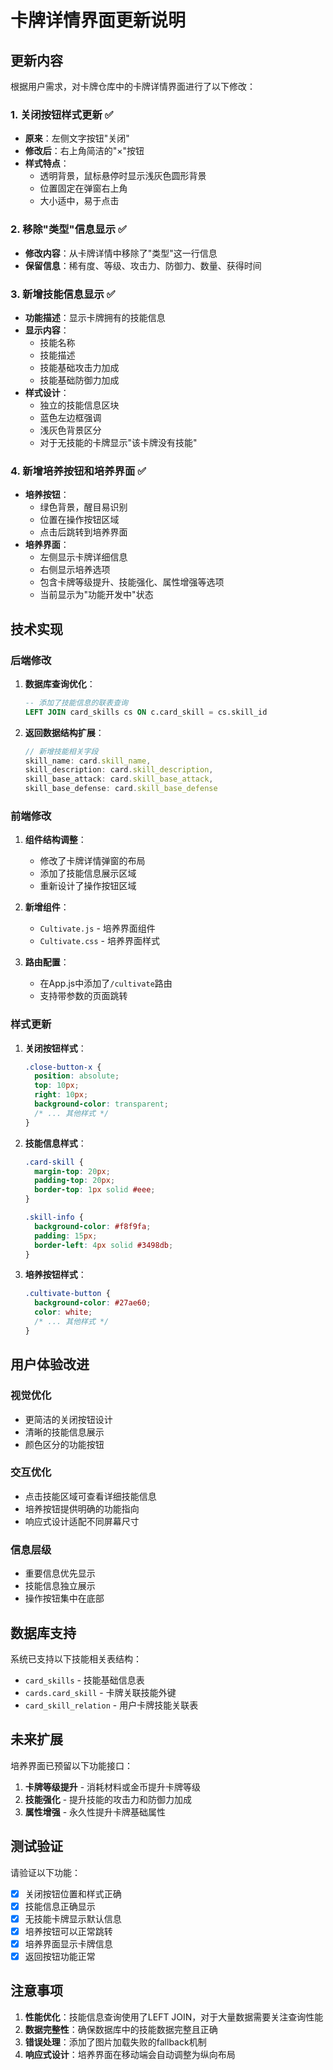 # 卡牌详情界面更新说明

## 更新内容

根据用户需求，对卡牌仓库中的卡牌详情界面进行了以下修改：

### 1. 关闭按钮样式更新 ✅
- **原来**：左侧文字按钮"关闭"
- **修改后**：右上角简洁的"×"按钮
- **样式特点**：
  - 透明背景，鼠标悬停时显示浅灰色圆形背景
  - 位置固定在弹窗右上角
  - 大小适中，易于点击

### 2. 移除"类型"信息显示 ✅
- **修改内容**：从卡牌详情中移除了"类型"这一行信息
- **保留信息**：稀有度、等级、攻击力、防御力、数量、获得时间

### 3. 新增技能信息显示 ✅
- **功能描述**：显示卡牌拥有的技能信息
- **显示内容**：
  - 技能名称
  - 技能描述
  - 技能基础攻击力加成
  - 技能基础防御力加成
- **样式设计**：
  - 独立的技能信息区块
  - 蓝色左边框强调
  - 浅灰色背景区分
  - 对于无技能的卡牌显示"该卡牌没有技能"

### 4. 新增培养按钮和培养界面 ✅
- **培养按钮**：
  - 绿色背景，醒目易识别
  - 位置在操作按钮区域
  - 点击后跳转到培养界面
- **培养界面**：
  - 左侧显示卡牌详细信息
  - 右侧显示培养选项
  - 包含卡牌等级提升、技能强化、属性增强等选项
  - 当前显示为"功能开发中"状态

## 技术实现

### 后端修改
1. **数据库查询优化**：
   ```sql
   -- 添加了技能信息的联表查询
   LEFT JOIN card_skills cs ON c.card_skill = cs.skill_id
   ```

2. **返回数据结构扩展**：
   ```javascript
   // 新增技能相关字段
   skill_name: card.skill_name,
   skill_description: card.skill_description,
   skill_base_attack: card.skill_base_attack,
   skill_base_defense: card.skill_base_defense
   ```

### 前端修改
1. **组件结构调整**：
   - 修改了卡牌详情弹窗的布局
   - 添加了技能信息展示区域
   - 重新设计了操作按钮区域

2. **新增组件**：
   - `Cultivate.js` - 培养界面组件
   - `Cultivate.css` - 培养界面样式

3. **路由配置**：
   - 在App.js中添加了`/cultivate`路由
   - 支持带参数的页面跳转

### 样式更新
1. **关闭按钮样式**：
   ```css
   .close-button-x {
     position: absolute;
     top: 10px;
     right: 10px;
     background-color: transparent;
     /* ... 其他样式 */
   }
   ```

2. **技能信息样式**：
   ```css
   .card-skill {
     margin-top: 20px;
     padding-top: 20px;
     border-top: 1px solid #eee;
   }
   
   .skill-info {
     background-color: #f8f9fa;
     padding: 15px;
     border-left: 4px solid #3498db;
   }
   ```

3. **培养按钮样式**：
   ```css
   .cultivate-button {
     background-color: #27ae60;
     color: white;
     /* ... 其他样式 */
   }
   ```

## 用户体验改进

### 视觉优化
- 更简洁的关闭按钮设计
- 清晰的技能信息展示
- 颜色区分的功能按钮

### 交互优化
- 点击技能区域可查看详细技能信息
- 培养按钮提供明确的功能指向
- 响应式设计适配不同屏幕尺寸

### 信息层级
- 重要信息优先显示
- 技能信息独立展示
- 操作按钮集中在底部

## 数据库支持

系统已支持以下技能相关表结构：
- `card_skills` - 技能基础信息表
- `cards.card_skill` - 卡牌关联技能外键
- `card_skill_relation` - 用户卡牌技能关联表

## 未来扩展

培养界面已预留以下功能接口：
1. **卡牌等级提升** - 消耗材料或金币提升卡牌等级
2. **技能强化** - 提升技能的攻击力和防御力加成
3. **属性增强** - 永久性提升卡牌基础属性

## 测试验证

请验证以下功能：
- [x] 关闭按钮位置和样式正确
- [x] 技能信息正确显示
- [x] 无技能卡牌显示默认信息
- [x] 培养按钮可以正常跳转
- [x] 培养界面显示卡牌信息
- [x] 返回按钮功能正常

## 注意事项

1. **性能优化**：技能信息查询使用了LEFT JOIN，对于大量数据需要关注查询性能
2. **数据完整性**：确保数据库中的技能数据完整且正确
3. **错误处理**：添加了图片加载失败的fallback机制
4. **响应式设计**：培养界面在移动端会自动调整为纵向布局 